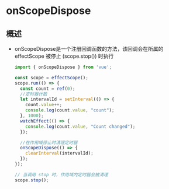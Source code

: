 # onScopeDispose

## 概述

+ onScopeDispose是一个注册回调函数的方法，该回调会在所属的 effectScope 被停止 (scope.stop()) 时执行

  ```js
  import { onScopeDispose } from 'vue';

  const scope = effectScope();
  scope.run(() => {
    const count = ref(0);
    //定时器计数
    let intervalId = setInterval(() => {
      count.value++;
      console.log(count.value, "count");
    }, 1000);
    watchEffect(() => {
      console.log(count.value, "Count changed");
    });

    //在作用域停止时清理定时器
    onScopeDispose(() => {
      clearInterval(intervalId);
    });
  });

  // 当调用 stop 时，作用域内定时器会被清理
  scope.stop();

  ```

